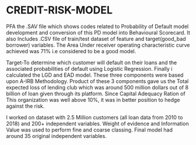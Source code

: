 # CREDIT-RISK-MODEL
PFA the .SAV file which shows codes related to Probability of Default model development and conversion of this PD model into Behavioural Scorecard. It also Includes .CSV file of train/test dataset of feature and target(good_bad borrower) variables. The Area Under receiver operating characteristic curve achieved was 71% i.e considered to be a good model. 

Target-To determine which customer will default on their loans and the associated probabilities of default using Logistic Regression. Finally i calculated the LGD and EAD model. These three components were based upon A-IRB Methodology. Product of these 3 components gave us the Total expected loss of lending club which was around 500 million dollars out of 8 billion of loan given through its platform. Since Capital Adequacy Ration of This organization was well above 10%, it was in better position to hedge against the risk.


I worked on dataset with 2.5 Million customers (all loan data from 2010 to 2018) and 200+ independent variables. Weight of evidence and Information Value was used to perform fine and coarse classing. Final model had around 35 original independent variables.
